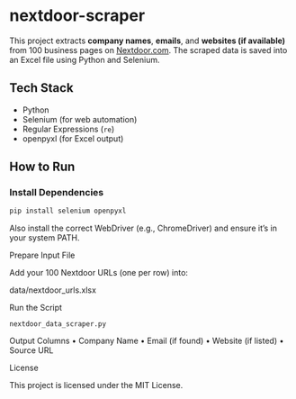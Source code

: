 # nextdoor-scraper

This project extracts **company names**, **emails**, and **websites (if available)** from 100 business pages on [Nextdoor.com](https://nextdoor.com). The scraped data is saved into an Excel file using Python and Selenium.

## Tech Stack

- Python  
- Selenium (for web automation)  
- Regular Expressions (`re`)  
- openpyxl (for Excel output)

## How to Run

### Install Dependencies

```bash
pip install selenium openpyxl
```

Also install the correct WebDriver (e.g., ChromeDriver) and ensure it’s in your system PATH.

Prepare Input File

Add your 100 Nextdoor URLs (one per row) into:

data/nextdoor_urls.xlsx

Run the Script
```
nextdoor_data_scraper.py
```
Output Columns
	•	Company Name
	•	Email (if found)
	•	Website (if listed)
	•	Source URL

License

This project is licensed under the MIT License.

